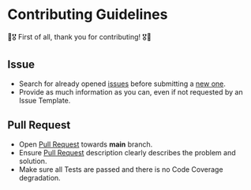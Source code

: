 # Contributing Guidelines

:confetti_ball::medal_military: First of all, thank you for contributing! :medal_military::confetti_ball:

## Issue

- Search for already opened [issues](https://github.com/anton-yurchenko/unreleased-changelog-release/issues) before submitting a [new one](https://github.com/anton-yurchenko/unreleased-changelog-release/issues/new/choose).
- Provide as much information as you can, even if not requested by an Issue Template.

## Pull Request

- Open [Pull Request](https://github.com/anton-yurchenko/unreleased-changelog-release/pulls) towards **main** branch.
- Ensure [Pull Request](https://github.com/anton-yurchenko/unreleased-changelog-release/pulls) description clearly describes the problem and solution.
- Make sure all Tests are passed and there is no Code Coverage degradation.
